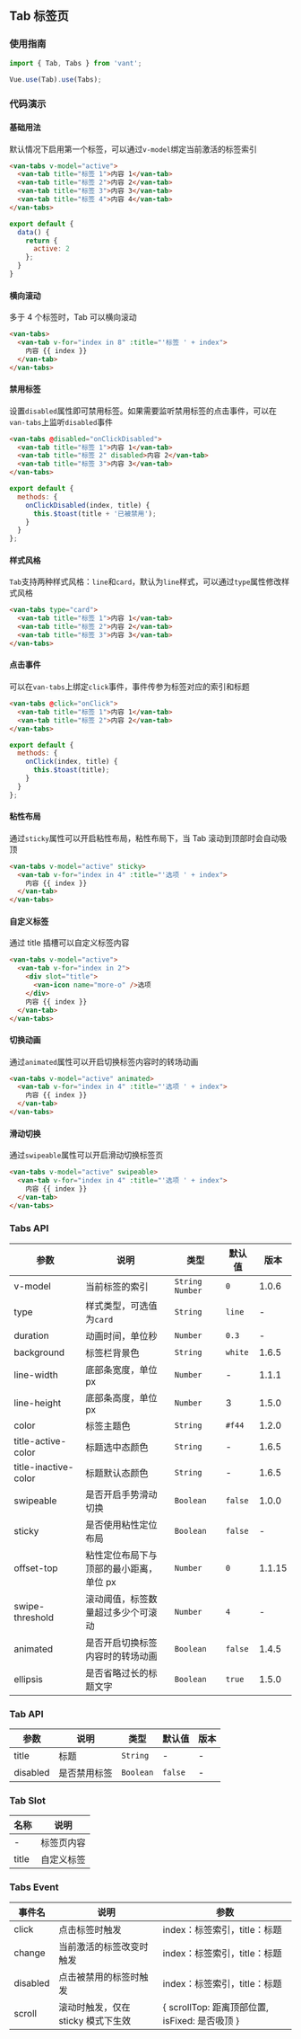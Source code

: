 ## Tab 标签页

### 使用指南
``` javascript
import { Tab, Tabs } from 'vant';

Vue.use(Tab).use(Tabs);
```

### 代码演示

#### 基础用法

默认情况下启用第一个标签，可以通过`v-model`绑定当前激活的标签索引

```html
<van-tabs v-model="active">
  <van-tab title="标签 1">内容 1</van-tab>
  <van-tab title="标签 2">内容 2</van-tab>
  <van-tab title="标签 3">内容 3</van-tab>
  <van-tab title="标签 4">内容 4</van-tab>
</van-tabs>
```

```js
export default {
  data() {
    return {
      active: 2
    };
  }
}
```

#### 横向滚动

多于 4 个标签时，Tab 可以横向滚动

```html
<van-tabs>
  <van-tab v-for="index in 8" :title="'标签 ' + index">
    内容 {{ index }}
  </van-tab>
</van-tabs>
```

#### 禁用标签

设置`disabled`属性即可禁用标签。如果需要监听禁用标签的点击事件，可以在`van-tabs`上监听`disabled`事件

```html
<van-tabs @disabled="onClickDisabled">
  <van-tab title="标签 1">内容 1</van-tab>
  <van-tab title="标签 2" disabled>内容 2</van-tab>
  <van-tab title="标签 3">内容 3</van-tab>
</van-tabs>
```

```javascript
export default {
  methods: {
    onClickDisabled(index, title) {
      this.$toast(title + '已被禁用');
    }
  }
};
```

#### 样式风格

`Tab`支持两种样式风格：`line`和`card`，默认为`line`样式，可以通过`type`属性修改样式风格

```html
<van-tabs type="card">
  <van-tab title="标签 1">内容 1</van-tab>
  <van-tab title="标签 2">内容 2</van-tab>
  <van-tab title="标签 3">内容 3</van-tab>
</van-tabs>
```

#### 点击事件

可以在`van-tabs`上绑定`click`事件，事件传参为标签对应的索引和标题

```html
<van-tabs @click="onClick">
  <van-tab title="标签 1">内容 1</van-tab>
  <van-tab title="标签 2">内容 2</van-tab>
</van-tabs>
```

```javascript
export default {
  methods: {
    onClick(index, title) {
      this.$toast(title);
    }
  }
};
```

#### 粘性布局

通过`sticky`属性可以开启粘性布局，粘性布局下，当 Tab 滚动到顶部时会自动吸顶

```html
<van-tabs v-model="active" sticky>
  <van-tab v-for="index in 4" :title="'选项 ' + index">
    内容 {{ index }}
  </van-tab>
</van-tabs>
```

#### 自定义标签

通过 title 插槽可以自定义标签内容

```html
<van-tabs v-model="active">
  <van-tab v-for="index in 2">
    <div slot="title">
      <van-icon name="more-o" />选项
    </div>
    内容 {{ index }}
  </van-tab>
</van-tabs>
```

#### 切换动画

通过`animated`属性可以开启切换标签内容时的转场动画

```html
<van-tabs v-model="active" animated>
  <van-tab v-for="index in 4" :title="'选项 ' + index">
    内容 {{ index }}
  </van-tab>
</van-tabs>
```

#### 滑动切换

通过`swipeable`属性可以开启滑动切换标签页

```html
<van-tabs v-model="active" swipeable>
  <van-tab v-for="index in 4" :title="'选项 ' + index">
    内容 {{ index }}
  </van-tab>
</van-tabs>
```

### Tabs API

| 参数 | 说明 | 类型 | 默认值 | 版本 |
|------|------|------|------|------|
| v-model | 当前标签的索引 | `String` `Number` | `0` | 1.0.6 |
| type | 样式类型，可选值为`card` | `String` | `line` | - |
| duration | 动画时间，单位秒 | `Number` | `0.3` | - |
| background | 标签栏背景色 | `String` | `white` | 1.6.5 |
| line-width | 底部条宽度，单位 px | `Number` | - | 1.1.1 |
| line-height | 底部条高度，单位 px | `Number` | 3 | 1.5.0 |
| color | 标签主题色 | `String` | `#f44` | 1.2.0 |
| title-active-color | 标题选中态颜色 | `String` | - | 1.6.5 |
| title-inactive-color | 标题默认态颜色 | `String` | - | 1.6.5 |
| swipeable | 是否开启手势滑动切换 | `Boolean` | `false` | 1.0.0 |
| sticky | 是否使用粘性定位布局 | `Boolean` | `false` | - |
| offset-top | 粘性定位布局下与顶部的最小距离，单位 px | `Number` | `0` | 1.1.15 |
| swipe-threshold | 滚动阈值，标签数量超过多少个可滚动 | `Number` | `4` | - |
| animated | 是否开启切换标签内容时的转场动画 | `Boolean` | `false` | 1.4.5 |
| ellipsis | 是否省略过长的标题文字 | `Boolean` | `true` | 1.5.0 |

### Tab API

| 参数 | 说明 | 类型 | 默认值 | 版本 |
|------|------|------|------|------|
| title | 标题 | `String` | - | - |
| disabled | 是否禁用标签 | `Boolean` | `false` | - |

### Tab Slot

| 名称 | 说明 |
|------|------|
| - | 标签页内容 |
| title | 自定义标签 |

### Tabs Event

| 事件名 | 说明 | 参数 |
|------|------|------|
| click | 点击标签时触发 | index：标签索引，title：标题 |
| change | 当前激活的标签改变时触发 | index：标签索引，title：标题 |
| disabled | 点击被禁用的标签时触发 | index：标签索引，title：标题 |
| scroll | 滚动时触发，仅在 sticky 模式下生效 | { scrollTop: 距离顶部位置, isFixed: 是否吸顶 } |
